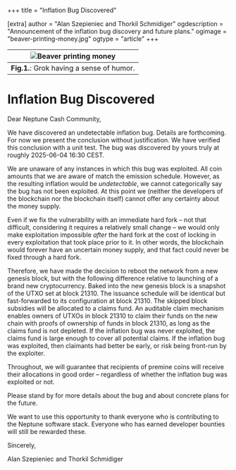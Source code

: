 +++
title = "Inflation Bug Discovered"

[extra]
author = "Alan Szepieniec and Thorkil Schmidiger"
ogdescription = "Announcement of the inflation bug discovery and future plans."
ogimage = "beaver-printing-money.jpg"
ogtype = "article"
+++

|  ![Beaver printing money](beaver-printing-money.jpg)     |
| :-----------------: |
| **Fig.1.**: Grok having a sense of humor. |

# Inflation Bug Discovered

Dear Neptune Cash Community,

We have discovered an undetectable inflation bug. Details are forthcoming. For now we present the conclusion without justification. We have verified this conclusion with a unit test. The bug was discovered by yours truly at roughly 2025-06-04 16:30 CEST.

We are unaware of any instances in which this bug was exploited. All coin amounts that we are aware of match the emission schedule. However, as the resulting inflation would be *undetectable*, we cannot categorically say the bug has not been exploited. At this point we (neither the developers of the blockchain nor the blockchain itself) cannot offer any certainty about the money supply.

Even if we fix the vulnerability with an immediate hard fork – not that difficult, considering it requires a relatively small change – we would only make exploitation impossible *after* the hard fork at the cost of locking in every exploitation that took place prior to it. In other words, the blockchain would forever have an uncertain money supply, and that fact could never be fixed through a hard fork.

Therefore, we have made the decision to reboot the network from a new genesis block, but with the following difference relative to launching of a brand new cryptocurrency. Baked into the new genesis block is a snapshot of the UTXO set at block 21310. The issuance schedule will be identical but fast-forwarded to its configuration at block 21310. The skipped block subsidies will be allocated to a claims fund. An auditable claim mechanism enables owners of UTXOs in block 21310 to claim their funds on the new chain with proofs of ownership of funds in block 21310, as long as the claims fund is not depleted. If the inflation bug was never exploited, the claims fund is large enough to cover all potential claims. If the inflation bug was exploited, then claimants had better be early, or risk being front-run by the exploiter.

Throughout, we will guarantee that recipients of premine coins will receive their allocations in good order – regardless of whether the inflation bug was exploited or not. 

Please stand by for more details about the bug and about concrete plans for the future.

We want to use this opportunity to thank everyone who is contributing to the Neptune software stack. Everyone who has earned developer bounties will still be rewarded these.

Sincerely,

Alan Szepieniec and Thorkil Schmidiger
